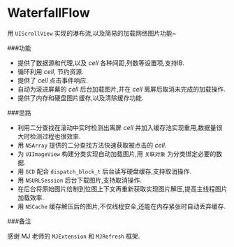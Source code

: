 # WaterfallFlow

用 `UIScrollView` 实现的瀑布流,以及简易的加载网络图片功能~

###功能

* 提供了数据源和代理,以及 *cell* 各种间距,列数等设置项,支持IB.
* 循环利用 *cell*, 节约资源.
* 提供了 *cell* 点击事件响应.
* 自动为滚进屏幕的 *cell* 后台加载图片,并在 *cell* 离屏后取消未完成的加载操作.
* 提供了内存和硬盘图片缓存,以及清除缓存功能.

###思路

* 利用二分查找在滚动中实时检测出离屏 *cell* 并加入缓存池实现重用,数据量很大时检测过程也很效率.
* 用 `NSArray` 提供的二分查找方法快速获取被点击的 *cell*.
* 为 `UIImageView` 构建分类实现自动加载图片,用 `关联对象` 为分类绑定必要的数据.
* 用 `GCD` 配合 `dispatch_block_t` 后台读写硬盘缓存,支持取消操作.
* 用 `NSURLSession` 后台下载图片,支持取消操作.
* 在后台将原始图片绘制到位图上下文再重新获取实现图片解压,提高主线程图片加载效率.
* 用 `NSCache` 缓存解压后的图片,不仅线程安全,还能在内存紧张时自动丢弃缓存.

###备注

感谢 MJ 老师的 `MJExtension` 和 `MJRefresh` 框架.
